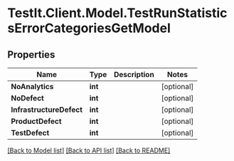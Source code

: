 # TestIt.Client.Model.TestRunStatisticsErrorCategoriesGetModel

## Properties

Name | Type | Description | Notes
------------ | ------------- | ------------- | -------------
**NoAnalytics** | **int** |  | [optional] 
**NoDefect** | **int** |  | [optional] 
**InfrastructureDefect** | **int** |  | [optional] 
**ProductDefect** | **int** |  | [optional] 
**TestDefect** | **int** |  | [optional] 

[[Back to Model list]](../README.md#documentation-for-models) [[Back to API list]](../README.md#documentation-for-api-endpoints) [[Back to README]](../README.md)

